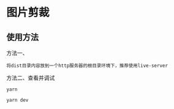 # 图片剪裁

## 使用方法
方法一、
```
将dist目录内容放到一个http服务器的根目录环境下，推荐使用live-server

```
方法二、查看并调试
```
yarn

yarn dev
```

